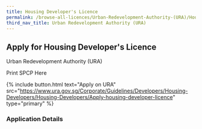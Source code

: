 ```yaml
---
title: Housing Developer's Licence
permalink: /browse-all-licences/Urban-Redevelopment-Authority-(URA)/Housing-Developer's-Licence
third_nav_title: Urban Redevelopment Authority (URA)
---
```


## Apply for Housing Developer's Licence

Urban Redevelopment Authority (URA)

Print SPCP Here


{% include button.html text="Apply on URA" src="https://www.ura.gov.sg/Corporate/Guidelines/Developers/Housing-Developers/Housing-Developers/Apply-housing-developer-licence" type="primary" %}

### Application Details

